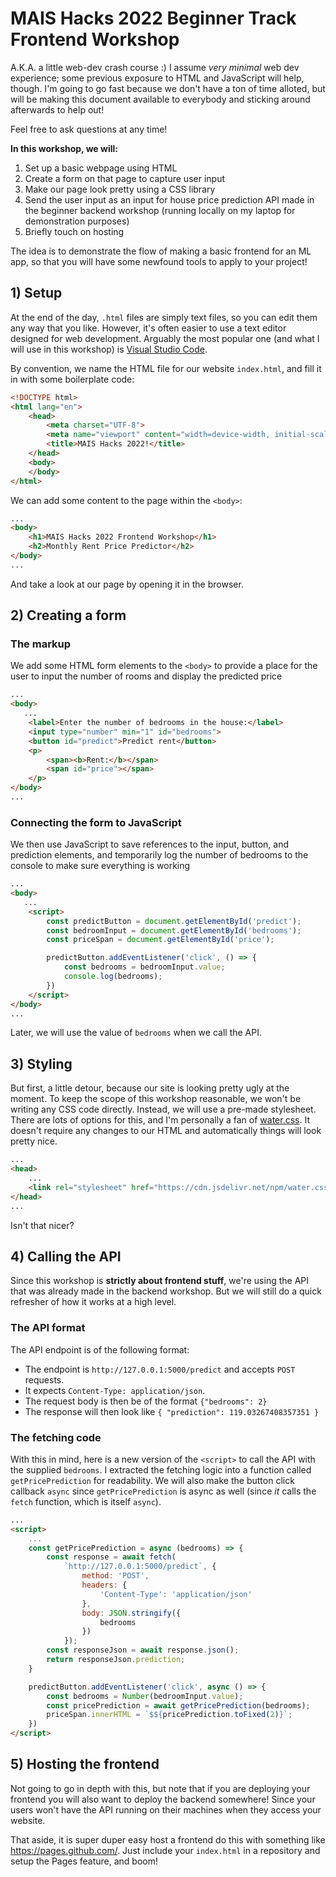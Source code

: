 # MAIS Hacks 2022 Beginner Track Frontend Workshop

A.K.A. a little web-dev crash course :) I assume *very minimal* web dev experience; some previous exposure to HTML and JavaScript will help, though. I'm going to go fast because we don't have a ton of time alloted, but will be making this document available to everybody and sticking around afterwards to help out!

Feel free to ask questions at any time!

**In this workshop, we will:**

1. Set up a basic webpage using HTML
2. Create a form on that page to capture user input
3. Make our page look pretty using a CSS library
4. Send the user input as an input for house price prediction API made in the beginner backend workshop (running locally on my laptop for demonstration purposes)
5. Briefly touch on hosting

The idea is to demonstrate the flow of making a basic frontend for an ML app, so that you will have some newfound tools to apply to your project!

## 1) Setup

At the end of the day, `.html` files are simply text files, so you can edit them any way that you like. However, it's often easier to use a text editor designed for web development. Arguably the most popular one (and what I will use in this workshop) is [Visual Studio Code](https://code.visualstudio.com/).

By convention, we name the HTML file for our website `index.html`, and fill it in with some boilerplate code:

```html
<!DOCTYPE html>
<html lang="en">
    <head>
        <meta charset="UTF-8">
        <meta name="viewport" content="width=device-width, initial-scale=1.0">
        <title>MAIS Hacks 2022!</title>
    </head>
    <body>
    </body>
</html>
```

We can add some content to the page within the `<body>`:

```html
...
<body>
    <h1>MAIS Hacks 2022 Frontend Workshop</h1>
    <h2>Monthly Rent Price Predictor</h2>
</body>
...
```

And take a look at our page by opening it in the browser.

## 2) Creating a form

### The markup

We add some HTML form elements to the `<body>` to provide a place for the user to input the number of rooms and display the predicted price

```html
...
<body>
   ...
    <label>Enter the number of bedrooms in the house:</label>
    <input type="number" min="1" id="bedrooms">
    <button id="predict">Predict rent</button>
    <p>
        <span><b>Rent:</b></span>
        <span id="price"></span>
    </p>
</body>
...
```

### Connecting the form to JavaScript

We then use JavaScript to save references to the input, button, and prediction elements, and temporarily log the number of bedrooms to the console to make sure everything is working


```html
...
<body>
   ...
    <script>
        const predictButton = document.getElementById('predict');
        const bedroomInput = document.getElementById('bedrooms');
        const priceSpan = document.getElementById('price');

        predictButton.addEventListener('click', () => {
            const bedrooms = bedroomInput.value;
            console.log(bedrooms);
        })
    </script>
</body>
...
```

Later, we will use the value of `bedrooms` when we call the API.

## 3) Styling

But first, a little detour, because our site is looking pretty ugly at the moment. To keep the scope of this workshop reasonable, we won't be writing any CSS code directly. Instead, we will use a pre-made stylesheet. There are lots of options for this, and I'm personally a fan of [water.css](https://watercss.kognise.dev/). It doesn't require any changes to our HTML and automatically things will look pretty nice.

```html
...
<head>
    ...
    <link rel="stylesheet" href="https://cdn.jsdelivr.net/npm/water.css@2/out/dark.css">
</head>
...
```

Isn't that nicer?

## 4) Calling the API

Since this workshop is **strictly about frontend stuff**, we're using the API that was already made in the backend workshop. But we will still do a quick refresher of how it works at a high level.

### The API format

The API endpoint is of the following format:

- The endpoint is `http://127.0.0.1:5000/predict` and accepts `POST` requests.
- It expects `Content-Type: application/json`.
- The request body is then be of the format `{"bedrooms": 2}`
- The response will then look like `{ "prediction": 119.03267408357351 }`

### The fetching code

With this in mind, here is a new version of the `<script>` to call the API with the supplied `bedrooms`. I extracted the fetching logic into a function called `getPricePrediction` for readability. We will also make the button click callback `async` since `getPricePrediction` is async as well (since *it* calls the `fetch` function, which is itself `async`).

```html
...
<script>
    ...
    const getPricePrediction = async (bedrooms) => {
        const response = await fetch(
            `http://127.0.0.1:5000/predict`, {
                method: 'POST',
                headers: {
                    'Content-Type': 'application/json'
                },
                body: JSON.stringify({
                    bedrooms
                })
            });
        const responseJson = await response.json();
        return responseJson.prediction;
    }

    predictButton.addEventListener('click', async () => {
        const bedrooms = Number(bedroomInput.value);
        const pricePrediction = await getPricePrediction(bedrooms);
        priceSpan.innerHTML = `$${pricePrediction.toFixed(2)}`;
    })
</script>
```

## 5) Hosting the frontend

Not going to go in depth with this, but note that if you are deploying your frontend you will also want to deploy the backend somewhere! Since your users won't have the API running on their machines when they access your website.

That aside, it is super duper easy host a frontend do this with something like https://pages.github.com/. Just include your `index.html` in a repository and setup the Pages feature, and boom!

